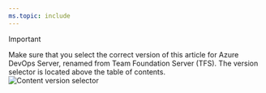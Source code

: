 ```yaml
---
ms.topic: include
---
```



> [!IMPORTANT]  
> Make sure that you select the correct version of this article for Azure DevOps Server, renamed from Team Foundation Server (TFS). The version selector is located above the table of contents. <br/>
> ![Content version selector](/azure/devops/server/_shared/_img/version-selector.png)